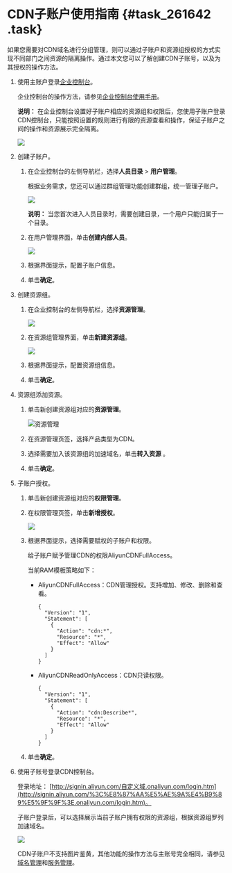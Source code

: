 # CDN子账户使用指南 {#task_261642 .task}

如果您需要对CDN域名进行分组管理，则可以通过子账户和资源组授权的方式实现不同部门之间资源的隔离操作。通过本文您可以了解创建CDN子账号，以及为其授权的操作方法。

1.  使用主账户登录[企业控制台](https://enterprise.console.aliyun.com/)。 

    企业控制台的操作方法，请参见[企业控制台使用手册](https://help.aliyun.com/document_detail/59910.html)。

    **说明：** 在企业控制台设置好子账户相应的资源组和权限后，您使用子账户登录CDN控制台，只能按照设置的规则进行有限的资源查看和操作，保证子账户之间的操作和资源展示完全隔离。

    ![](http://static-aliyun-doc.oss-cn-hangzhou.aliyuncs.com/assets/img/5176/15671568963487_zh-CN.png)

2.  创建子账户。 
    1.  在企业控制台的左侧导航栏，选择**人员目录** \> **用户管理**。 

        根据业务需求，您还可以通过群组管理功能创建群组，统一管理子账户。

        ![](http://static-aliyun-doc.oss-cn-hangzhou.aliyuncs.com/assets/img/5176/15671568963488_zh-CN.png)

        **说明：** 当您首次进入人员目录时，需要创建目录，一个用户只能归属于一个目录。

    2.  在用户管理界面，单击**创建内部人员**。 

        ![](http://static-aliyun-doc.oss-cn-hangzhou.aliyuncs.com/assets/img/5176/156715689651346_zh-CN.png)

    3.  根据界面提示，配置子账户信息。
    4.  单击**确定**。
3.  创建资源组。 
    1.  在企业控制台的左侧导航栏，选择**资源管理**。 

        ![](http://static-aliyun-doc.oss-cn-hangzhou.aliyuncs.com/assets/img/5176/156715689651347_zh-CN.png)

    2.  在资源组管理界面，单击**新建资源组**。 

        ![](http://static-aliyun-doc.oss-cn-hangzhou.aliyuncs.com/assets/img/5176/156715689651349_zh-CN.png)

    3.  根据界面提示，配置资源组信息。
    4.  单击**确定**。
4.  资源组添加资源。 
    1.  单击新创建资源组对应的**资源管理**。 

        ![资源管理](http://static-aliyun-doc.oss-cn-hangzhou.aliyuncs.com/assets/img/5176/156715689754431_zh-CN.png)

    2.  在资源管理页签，选择产品类型为CDN。
    3.  选择需要加入该资源组的加速域名，单击**转入资源** 。
    4.  单击**确定**。
5.  子账户授权。 
    1.  单击新创建资源组对应的**权限管理**。
    2.  在权限管理页签，单击**新增授权**。 

        ![](http://static-aliyun-doc.oss-cn-hangzhou.aliyuncs.com/assets/img/5176/156715689751353_zh-CN.png)

    3.  根据界面提示，选择需要赋权的子账户和权限。 

        给子账户赋予管理CDN的权限AliyunCDNFullAccess。

        当前RAM模板策略如下：

        -   AliyunCDNFullAccess：CDN管理授权。支持增加、修改、删除和查看。

            ``` {#codeblock_9gg_mw3_rw7}
            {
              "Version": "1",
              "Statement": [
                {
                  "Action": "cdn:*",
                  "Resource": "*",
                  "Effect": "Allow"
                }
              ]
            }
            ```

        -   AliyunCDNReadOnlyAccess：CDN只读权限。

            ``` {#codeblock_3n6_4xn_m6z}
            {
              "Version": "1",
              "Statement": [
                {
                  "Action": "cdn:Describe*",
                  "Resource": "*",
                  "Effect": "Allow"
                }
              ]
            }
            ```

    4.  单击**确定**。
6.  使用子账号登录CDN控制台。 

    登录地址： [http://signin.aliyun.com/自定义域.onaliyun.com/login.htm](http://signin.aliyun.com/%3C%E8%87%AA%E5%AE%9A%E4%B9%89%E5%9F%9F%3E.onaliyun.com/login.htm)。

    子账户登录后，可以选择展示当前子账户拥有权限的资源组，根据资源组罗列加速域名。

    ![](http://static-aliyun-doc.oss-cn-hangzhou.aliyuncs.com/assets/img/5176/15671568973493_zh-CN.png)

    CDN子账户不支持图片鉴黄，其他功能的操作方法与主账号完全相同，请参见[域名管理](../DNCDN11828177/ZH-CN_TP_5118_V15.dita#concept_tvm_vhx_wdb)和[服务管理](ZH-CN_TP_1162242_V1.dita#concept_1461607)。


